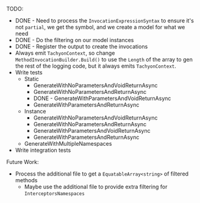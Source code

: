 TODO:

* DONE - Need to process the `InvocationExpressionSyntax` to ensure it's not `partial`, we get the symbol, and we create a model for what we need
* DONE - Do the filtering on our model instances
* DONE - Register the output to create the invocations
* Always emit `TachyonContext`, so change `MethodInvocationBuilder.Build()` to use the `Length` of the array to gen the rest of the logging code, but it always emits `TachyonContext`.
* Write tests
    * Static
        * GenerateWithNoParametersAndVoidReturnAsync
        * GenerateWithNoParametersAndReturnAsync
        * DONE - GenerateWithParametersAndVoidReturnAsync
        * GenerateWithParametersAndReturnAsync
    * Instance
        * GenerateWithNoParametersAndVoidReturnAsync
        * GenerateWithNoParametersAndReturnAsync
        * GenerateWithParametersAndVoidReturnAsync
        * GenerateWithParametersAndReturnAsync
    * GenerateWithMultipleNamespaces
* Write integration tests

Future Work:
* Process the additional file to get a `EquatableArray<string>` of filtered methods
    * Maybe use the additional file to provide extra filtering for `InterceptorsNamespaces`